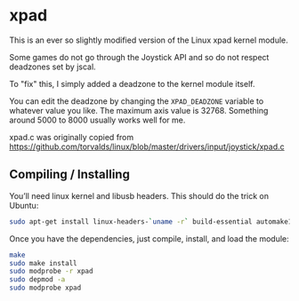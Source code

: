 # xpad

This is an ever so slightly modified version of the Linux xpad kernel module.

Some games do not go through the Joystick API and so do not respect deadzones set by jscal.

To "fix" this, I simply added a deadzone to the kernel module itself.

You can edit the deadzone by changing the `XPAD_DEADZONE` variable to whatever value you like. The maximum axis value is 32768. Something around 5000 to 8000 usually works well for me.

xpad.c was originally copied from https://github.com/torvalds/linux/blob/master/drivers/input/joystick/xpad.c

## Compiling / Installing

You’ll need linux kernel and libusb headers. This should do the trick on Ubuntu:

```bash
sudo apt-get install linux-headers-`uname -r` build-essential automake1.9
```

Once you have the dependencies, just compile, install, and load the module:
```bash
make
sudo make install
sudo modprobe -r xpad
sudo depmod -a
sudo modprobe xpad
```
